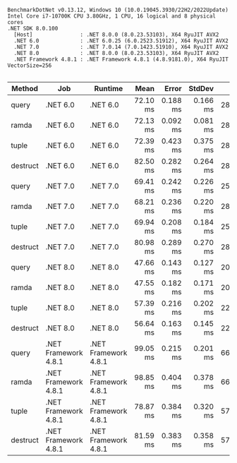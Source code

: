 ```

BenchmarkDotNet v0.13.12, Windows 10 (10.0.19045.3930/22H2/2022Update)
Intel Core i7-10700K CPU 3.80GHz, 1 CPU, 16 logical and 8 physical cores
.NET SDK 8.0.100
  [Host]               : .NET 8.0.0 (8.0.23.53103), X64 RyuJIT AVX2
  .NET 6.0             : .NET 6.0.25 (6.0.2523.51912), X64 RyuJIT AVX2
  .NET 7.0             : .NET 7.0.14 (7.0.1423.51910), X64 RyuJIT AVX2
  .NET 8.0             : .NET 8.0.0 (8.0.23.53103), X64 RyuJIT AVX2
  .NET Framework 4.8.1 : .NET Framework 4.8.1 (4.8.9181.0), X64 RyuJIT VectorSize=256


```
| Method   | Job                  | Runtime              | Mean     | Error    | StdDev   | Gen0     | Gen1     | Gen2     | Allocated |
|--------- |--------------------- |--------------------- |---------:|---------:|---------:|---------:|---------:|---------:|----------:|
| query    | .NET 6.0             | .NET 6.0             | 72.10 ms | 0.188 ms | 0.166 ms | 285.7143 | 285.7143 | 285.7143 |   6.39 MB |
| ramda    | .NET 6.0             | .NET 6.0             | 72.13 ms | 0.092 ms | 0.081 ms | 285.7143 | 285.7143 | 285.7143 |   6.39 MB |
| tuple    | .NET 6.0             | .NET 6.0             | 72.39 ms | 0.423 ms | 0.375 ms | 285.7143 | 285.7143 | 285.7143 |   6.39 MB |
| destruct | .NET 6.0             | .NET 6.0             | 82.50 ms | 0.282 ms | 0.264 ms | 285.7143 | 285.7143 | 285.7143 |   6.39 MB |
| query    | .NET 7.0             | .NET 7.0             | 69.41 ms | 0.242 ms | 0.226 ms | 250.0000 | 250.0000 | 250.0000 |   6.39 MB |
| ramda    | .NET 7.0             | .NET 7.0             | 68.21 ms | 0.236 ms | 0.220 ms | 285.7143 | 285.7143 | 285.7143 |   6.39 MB |
| tuple    | .NET 7.0             | .NET 7.0             | 69.94 ms | 0.208 ms | 0.184 ms | 250.0000 | 250.0000 | 250.0000 |   6.39 MB |
| destruct | .NET 7.0             | .NET 7.0             | 80.98 ms | 0.289 ms | 0.270 ms | 285.7143 | 285.7143 | 285.7143 |   6.39 MB |
| query    | .NET 8.0             | .NET 8.0             | 47.66 ms | 0.143 ms | 0.127 ms | 200.0000 | 200.0000 | 200.0000 |   6.39 MB |
| ramda    | .NET 8.0             | .NET 8.0             | 47.55 ms | 0.182 ms | 0.171 ms | 200.0000 | 200.0000 | 200.0000 |   6.39 MB |
| tuple    | .NET 8.0             | .NET 8.0             | 57.39 ms | 0.216 ms | 0.202 ms | 222.2222 | 222.2222 | 222.2222 |   6.39 MB |
| destruct | .NET 8.0             | .NET 8.0             | 56.64 ms | 0.163 ms | 0.145 ms | 222.2222 | 222.2222 | 222.2222 |   6.39 MB |
| query    | .NET Framework 4.8.1 | .NET Framework 4.8.1 | 99.05 ms | 0.215 ms | 0.201 ms | 666.6667 | 666.6667 | 666.6667 |  10.39 MB |
| ramda    | .NET Framework 4.8.1 | .NET Framework 4.8.1 | 98.85 ms | 0.404 ms | 0.378 ms | 666.6667 | 666.6667 | 666.6667 |  10.39 MB |
| tuple    | .NET Framework 4.8.1 | .NET Framework 4.8.1 | 78.87 ms | 0.384 ms | 0.320 ms | 571.4286 | 571.4286 | 571.4286 |  10.39 MB |
| destruct | .NET Framework 4.8.1 | .NET Framework 4.8.1 | 81.59 ms | 0.383 ms | 0.358 ms | 571.4286 | 571.4286 | 571.4286 |  10.39 MB |
